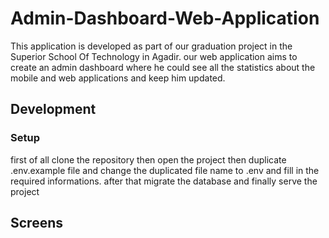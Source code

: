 # Admin-Dashboard-Web-Application

This application is developed as part of our graduation project in the Superior School Of Technology in Agadir. our web application aims to create an admin dashboard where he could see all the statistics about the mobile and web applications and keep him updated.

## Development

### Setup

first of all clone the repository then open the project then duplicate .env.example file and change the duplicated file name to .env and fill in the required informations.
after that migrate the database and finally serve the project

## Screens



